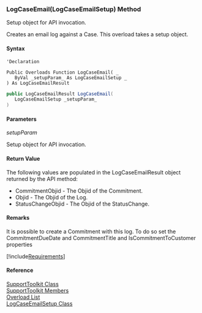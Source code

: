 ﻿### LogCaseEmail(LogCaseEmailSetup) Method

Setup object for API invocation.

Creates an email log against a Case. This overload takes a setup object.

#### Syntax

```vbnet
'Declaration

Public Overloads Function LogCaseEmail( _
   ByVal _setupParam_ As LogCaseEmailSetup _
) As LogCaseEmailResult
```

```csharp
public LogCaseEmailResult LogCaseEmail( 
   LogCaseEmailSetup _setupParam_
)
```

#### Parameters

_setupParam_

Setup object for API invocation.

#### Return Value

The following values are populated in the LogCaseEmailResult object returned by the API method:

*   CommitmentObjid \- The Objid of the Commitment.
*   Objid \- The Objid of the Log.
*   StatusChangeObjid \- The Objid of the StatusChange.

#### Remarks

It is possible to create a Commitment with this log. To do so set the CommitmentDueDate and CommitmentTitle and IsCommitmentToCustomer properties

[!include[Requirements](../partials/requirements.md)]

#### Reference

[SupportToolkit Class](FChoice.Toolkits.Clarify~FChoice.Toolkits.Clarify.Support.SupportToolkit.md)  
[SupportToolkit Members](FChoice.Toolkits.Clarify~FChoice.Toolkits.Clarify.Support.SupportToolkit_members.md)  
[Overload List](FChoice.Toolkits.Clarify~FChoice.Toolkits.Clarify.Support.SupportToolkit~LogCaseEmail.md)  
[LogCaseEmailSetup Class](FChoice.Toolkits.Clarify~FChoice.Toolkits.Clarify.Support.LogCaseEmailSetup.md)